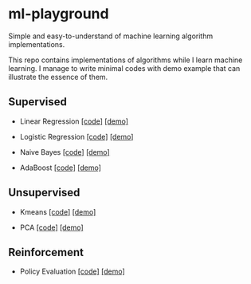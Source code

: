 # ml-playground

Simple and easy-to-understand of machine learning algorithm implementations.

This repo contains implementations of algorithms while I learn machine learning. I manage to write minimal codes with demo example that can illustrate the essence of them.

## Supervised

- Linear Regression [[code]](supervised/linear_regression.py) [[demo]](linear_regression.ipynb)

- Logistic Regression [[code]](supervised/logistic_regression.py) [[demo]](logistic_regression.ipynb)

- Naive Bayes [[code]](supervised/naive_bayes.py) [[demo]](naive_bayes.ipynb)

- AdaBoost [[code]](supervised/adaboost.py) [[demo]](adaboost.ipynb)

## Unsupervised

- Kmeans [[code]](unsupervised/kmeans.py) [[demo]](kmeans.ipynb)

- PCA [[code]](unsupervised/pca.py) [[demo]](pca.ipynb)

## Reinforcement

- Policy Evaluation [[code]](reinforcement/policy_evaluation.py) [[demo]](reinforcement/Policy_Evaluation.ipynb)
